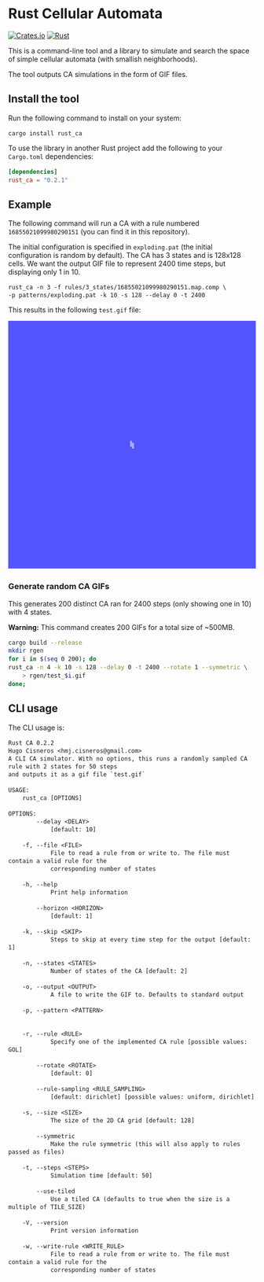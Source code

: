 # Rust Cellular Automata
[![Crates.io](https://img.shields.io/crates/v/rust_ca)](https://crates.io/crates/rust_ca)
[![Rust](https://github.com/hugcis/rust_ca/actions/workflows/rust.yml/badge.svg)](https://github.com/hugcis/rust_ca/actions/workflows/rust.yml)

This is a command-line tool and a library to simulate and search the space of simple cellular
automata (with smallish neighborhoods).

The tool outputs CA simulations in the form of GIF files.

## Install the tool 

Run the following command to install on your system:
```
cargo install rust_ca
```

To use the library in another Rust project add the following to your `Cargo.toml` dependencies:
```toml
[dependencies]
rust_ca = "0.2.1"
```

## Example

The following command will run a CA with a rule numbered `16855021099980290151`
(you can find it in this repository).

The initial configuration is specified  in `exploding.pat` (the initial
configuration is random by default). The CA has 3 states and is 128x128 cells.
We want the output GIF file to represent 2400 time steps, but displaying only 1
in 10. 
```
rust_ca -n 3 -f rules/3_states/16855021099980290151.map.comp \
-p patterns/exploding.pat -k 10 -s 128 --delay 0 -t 2400 
```
This results in the following `test.gif` file: 

![Example CA GIF](assets/test.gif)

### Generate random CA GIFs

This generates 200 distinct CA ran for 2400 steps (only showing one in 10) with
4 states.

**Warning:** This command creates 200 GIFs for a total size of ~500MB.
``` sh
cargo build --release
mkdir rgen
for i in $(seq 0 200); do
rust_ca -n 4 -k 10 -s 128 --delay 0 -t 2400 --rotate 1 --symmetric \
    > rgen/test_$i.gif
done;

```


## CLI usage
The CLI usage is: 
```
Rust CA 0.2.2
Hugo Cisneros <hmj.cisneros@gmail.com>
A CLI CA simulator. With no options, this runs a randomly sampled CA rule with 2 states for 50 steps
and outputs it as a gif file `test.gif`

USAGE:
    rust_ca [OPTIONS]

OPTIONS:
        --delay <DELAY>
            [default: 10]

    -f, --file <FILE>
            File to read a rule from or write to. The file must contain a valid rule for the
            corresponding number of states

    -h, --help
            Print help information

        --horizon <HORIZON>
            [default: 1]

    -k, --skip <SKIP>
            Steps to skip at every time step for the output [default: 1]

    -n, --states <STATES>
            Number of states of the CA [default: 2]

    -o, --output <OUTPUT>
            A file to write the GIF to. Defaults to standard output

    -p, --pattern <PATTERN>


    -r, --rule <RULE>
            Specify one of the implemented CA rule [possible values: GOL]

        --rotate <ROTATE>
            [default: 0]

        --rule-sampling <RULE_SAMPLING>
            [default: dirichlet] [possible values: uniform, dirichlet]

    -s, --size <SIZE>
            The size of the 2D CA grid [default: 128]

        --symmetric
            Make the rule symmetric (this will also apply to rules passed as files)

    -t, --steps <STEPS>
            Simulation time [default: 50]

        --use-tiled
            Use a tiled CA (defaults to true when the size is a multiple of TILE_SIZE)

    -V, --version
            Print version information

    -w, --write-rule <WRITE_RULE>
            File to read a rule from or write to. The file must contain a valid rule for the
            corresponding number of states
```
